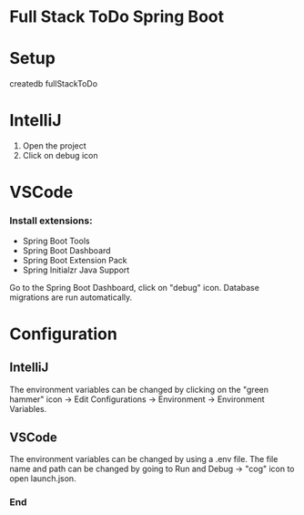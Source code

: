 # Full Stack  ToDo Spring Boot

# Setup

createdb fullStackToDo

# IntelliJ
1. Open the project
2. Click on debug icon


# VSCode

### Install extensions:
- Spring Boot Tools
- Spring Boot Dashboard
- Spring Boot Extension Pack
- Spring Initialzr Java Support

Go to the Spring Boot Dashboard, click on "debug" icon.
Database migrations are run automatically.


# Configuration

## IntelliJ

The environment variables can be changed by clicking on the "green hammer" icon -> Edit Configurations -> 
Environment -> Environment Variables.

## VSCode

The environment variables can be changed by using a .env file. The file name and path can be changed by going
to Run and Debug -> "cog" icon to open launch.json.

### End
